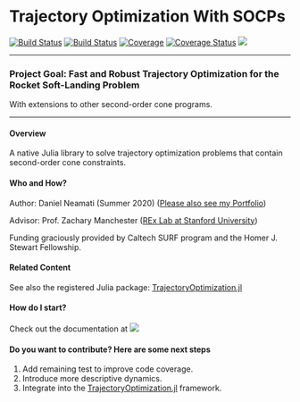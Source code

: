 # Trajectory Optimization With SOCPs

[![Build Status](https://travis-ci.com/danineamati/TrajOptSOCPs.jl.svg?branch=master)](https://travis-ci.com/github/danineamati/TrajOptSOCPs.jl)
[![Build Status](https://ci.appveyor.com/api/projects/status/github/danineamati/TrajOptSOCPs.jl?svg=true)](https://ci.appveyor.com/project/danineamati/trajoptsocps-jl)
[![Coverage](https://codecov.io/gh/danineamati/TrajOptSOCPs.jl/branch/master/graph/badge.svg)](https://codecov.io/gh/danineamati/TrajOptSOCPs.jl)
[![Coverage Status](https://coveralls.io/repos/github/danineamati/TrajOptSOCPs.jl/badge.svg?branch=master&service=github)](https://coveralls.io/github/danineamati/TrajOptSOCPs.jl?branch=master)
[![](https://img.shields.io/badge/docs-dev-blue.svg)](https://danineamati.github.io/TrajOptSOCPs.jl/dev)

---
### Project Goal: Fast and Robust Trajectory Optimization for the Rocket Soft-Landing Problem

With extensions to other second-order cone programs.

---

#### Overview
A native Julia library to solve trajectory optimization problems that contain
second-order cone constraints.

#### Who and How?
Author: Daniel Neamati (Summer 2020) ([Please also see my Portfolio](https://sites.google.com/view/danielneamati/))

Advisor: Prof. Zachary Manchester ([REx Lab at Stanford University](https://rexlab.stanford.edu/))

Funding graciously provided by Caltech SURF program and the Homer J. Stewart Fellowship.

#### Related Content
See also the registered Julia package: [TrajectoryOptimization.jl](https://github.com/RoboticExplorationLab/TrajectoryOptimization.jl)

#### How do I start?
Check out the documentation at [![](https://img.shields.io/badge/docs-dev-blue.svg)](https://danineamati.github.io/TrajOptSOCPs.jl/dev)

#### Do you want to contribute? Here are some next steps
1. Add remaining test to improve code coverage.
2. Introduce more descriptive dynamics.
3. Integrate into the [TrajectoryOptimization.jl](https://github.com/RoboticExplorationLab/TrajectoryOptimization.jl) framework.
